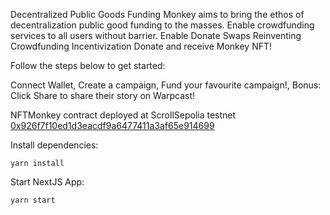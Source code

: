 Decentralized Public Goods Funding Monkey aims to bring the ethos of decentralization public good funding to the masses. Enable crowdfunding services to all users without barrier. Enable Donate Swaps Reinventing Crowdfunding Incentivization Donate and receive Monkey NFT!

Follow the steps below to get started:

Connect Wallet, Create a campaign, Fund your favourite campaign!, Bonus: Click Share to share their story on Warpcast!

NFTMonkey contract deployed at ScrollSepolia testnet [0x926f7f10ed1d3eacdf9a6477411a3af65e914699](https://sepolia.scrollscan.com/address/0x926f7f10ed1d3eacdf9a6477411a3af65e914699)


Install dependencies:

``yarn install``

Start NextJS App:

``yarn start``
